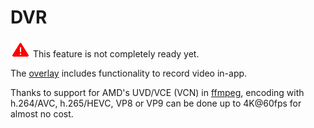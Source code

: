# DVR

![](/docs/img/warning.png) This feature is not completely ready yet.

The [overlay](overlay.md) includes functionality to record video in-app.

Thanks to support for AMD's UVD/VCE (VCN) in [ffmpeg](http://ffmpeg.org/), encoding with h.264/AVC, h.265/HEVC, VP8 or VP9 can be done up to 4K@60fps for almost no cost.
